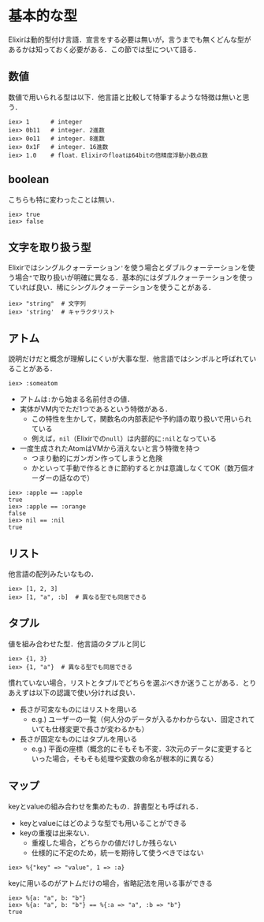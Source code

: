 # 基本的な型

Elixirは動的型付け言語．宣言をする必要は無いが，言うまでも無くどんな型があるかは知っておく必要がある．この節では型について語る．

## 数値

数値で用いられる型は以下．他言語と比較して特筆するような特徴は無いと思う．

```
iex> 1      # integer
iex> 0b11   # integer. 2進数
iex> 0o11   # integer. 8進数
iex> 0x1F   # integer. 16進数
iex> 1.0    # float．Elixirのfloatは64bitの倍精度浮動小数点数
```

## boolean

こちらも特に変わったことは無い．

```
iex> true
iex> false
```

## 文字を取り扱う型

Elixirではシングルクォーテーション`'`を使う場合とダブルクォーテーションを使う場合`"`で取り扱いが明確に異なる．基本的にはダブルクォーテーションを使っていれば良い．稀にシングルクォーテーションを使うことがある．

```
iex> "string"  # 文字列
iex> 'string'  # キャラクタリスト
```

## アトム

説明だけだと概念が理解しにくいが大事な型．他言語ではシンボルと呼ばれていることがある．

```
iex> :someatom
```

- アトムは`:`から始まる名前付きの値．
- 実体がVM内でただ1つであるという特徴がある．
  - この特性を生かして，関数名の内部表記や予約語の取り扱いで用いられている
  - 例えば，`nil`（Elixirでの`null`）は内部的に`:nil`となっている
- 一度生成されたAtomはVMから消えないと言う特徴を持つ
  - つまり動的にガンガン作ってしまうと危険
  - かといって手動で作るときに節約するとかは意識しなくてOK（数万個オーダーの話なので）

```
iex> :apple == :apple
true
iex> :apple == :orange
false
iex> nil == :nil
true
```

## リスト

他言語の配列みたいなもの．

```
iex> [1, 2, 3]
iex> [1, "a", :b]  # 異なる型でも同居できる
```

## タプル

値を組み合わせた型．他言語のタプルと同じ

```
iex> {1, 3}
iex> {1, "a"}  # 異なる型でも同居できる
```

慣れていない場合，リストとタプルでどちらを選ぶべきか迷うことがある．とりあえずは以下の認識で使い分ければ良い．

- 長さが可変なものにはリストを用いる
  - e.g.) ユーザーの一覧（何人分のデータが入るかわからない．固定されていても仕様変更で長さが変わるかも）
- 長さが固定なものにはタプルを用いる
  - e.g.) 平面の座標（概念的にそもそも不変．3次元のデータに変更するといった場合，そもそも処理や変数の命名が根本的に異なる）

## マップ

keyとvalueの組み合わせを集めたもの．辞書型とも呼ばれる．

- keyとvalueにはどのような型でも用いることができる
- keyの重複は出来ない．
  - 重複した場合，どちらかの値だけしか残らない
  - 仕様的に不定のため，統一を期待して使うべきではない

```
iex> %{"key" => "value", 1 => :a}
```

keyに用いるのがアトムだけの場合，省略記法を用いる事ができる

```
iex> %{a: "a", b: "b"}
iex> %{a: "a", b: "b"} == %{:a => "a", :b => "b"}
true
```
